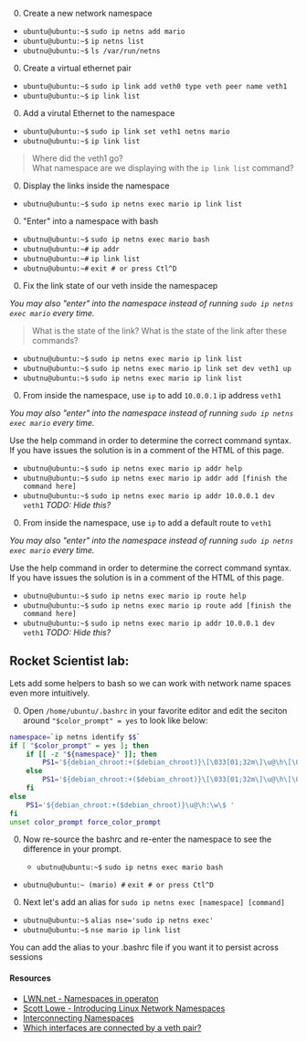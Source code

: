 
0. Create a new network namespace

  * `ubuntu@ubuntu:~$` `sudo ip netns add mario`
  * `ubuntu@ubuntu:~$` `ip netns list`
  * `ubutnu@ubuntu:~$` `ls /var/run/netns`

0. Create a virtual ethernet pair

  * `ubuntu@ubuntu:~$` `sudo ip link add veth0 type veth peer name veth1`
  * `ubuntu@ubuntu:~$` `ip link list`

0. Add a virutal Ethernet to the namespace

  * `ubuntu@ubuntu:~$` `sudo ip link set veth1 netns mario`
  * `ubutnu@ubuntu:~$` `ip link list`  
  
  > Where did the veth1 go?  
  > What namespace are we displaying with the `ip link list` command?

0. Display the links inside the namespace

  * `ubutnu@ubuntu:~$` `sudo ip netns exec mario ip link list`

0. "Enter" into a namespace with bash

  * `ubutnu@ubuntu:~$` `sudo ip netns exec mario bash`
  * `ubutnu@ubuntu:~#` `ip addr`
  * `ubutnu@ubuntu:~#` `ip link list`
  * `ubutnu@ubuntu:~#` `exit # or press Ctl^D` 

0. Fix the link state of our veth inside the namespacep
  
  _You may also "enter" into the namespace instead of running `sudo ip netns exec mario` every time._  
  
  > What is the state of the link?
  > What is the state of the link after these commands?

  * `ubutnu@ubuntu:~$` `sudo ip netns exec mario ip link list`
  * `ubutnu@ubuntu:~$` `sudo ip netns exec mario ip link set dev veth1 up`
  * `ubutnu@ubuntu:~$` `sudo ip netns exec mario ip link list`

0. From inside the namespace, use `ip` to add `10.0.0.1` ip address `veth1`

  _You may also "enter" into the namespace instead of running `sudo ip netns exec mario` every time._  

  Use the help command in order to determine the correct command syntax.  
  If you have issues the solution is in a comment of the HTML of this page.  

  * `ubutnu@ubuntu:~$` `sudo ip netns exec mario ip addr help`
  * `ubutnu@ubuntu:~$` `sudo ip netns exec mario ip addr add [finish the command here]`
  * `ubutnu@ubuntu:~$` `sudo ip netns exec mario ip addr 10.0.0.1 dev veth1` *TODO: Hide this?*

  <!-- ubuntu@ubuntu:~$ ip addr add 10.0.0.1 dev veth1 -->

0. From inside the namespace, use `ip` to add a default route to `veth1`

  _You may also "enter" into the namespace instead of running `sudo ip netns exec mario` every time._  

  Use the help command in order to determine the correct command syntax.  
  If you have issues the solution is in a comment of the HTML of this page.  

  * `ubutnu@ubuntu:~$` `sudo ip netns exec mario ip route help`
  * `ubutnu@ubuntu:~$` `sudo ip netns exec mario ip route add [finish the command here]`
  * `ubutnu@ubuntu:~$` `sudo ip netns exec mario ip addr 10.0.0.1 dev veth1` *TODO: Hide this?*

  <!-- ubuntu@ubuntu:~$ ip route add default via 10.0.0.1 -->
## Rocket Scientist lab:

Lets add some helpers to bash so we can work with network name spaces even more intuitively.

0. Open `/home/ubuntu/.bashrc` in your favorite editor and edit the seciton around `"$color_prompt" = yes` to look like below:

  ``` bash
  namespace=`ip netns identify $$`
  if [ "$color_prompt" = yes ]; then
      if [[ -z "${namespace}" ]]; then
          PS1='${debian_chroot:+($debian_chroot)}\[\033[01;32m\]\u@\h\[\033[00m\]:\[\033[01;34m\]\w\[\033[00m\]\$ '
      else
          PS1='${debian_chroot:+($debian_chroot)}\[\033[01;32m\]\u@\h\[\033[00m\]:\[\033[01;34m\]\w\[\033[00m\] ($namespace) \$ '
      fi
  else
      PS1='${debian_chroot:+($debian_chroot)}\u@\h:\w\$ '
  fi
  unset color_prompt force_color_prompt
  ```

0. Now re-source the bashrc and re-enter the namespace to see the difference in your prompt.
  
	* `ubutnu@ubuntu:~$` `sudo ip netns exec mario bash`
  * `ubutnu@ubuntu:~ (mario) #` `exit # or press Ctl^D` 

0. Next let's add an alias for `sudo ip netns exec [namespace] [command]`

  * `ubutnu@ubuntu:~$` `alias nse='sudo ip netns exec'`
  * `ubutnu@ubuntu:~$` `nse mario ip link list`

  You can add the alias to your .bashrc file if you want it to persist across sessions


#### Resources

  * [LWN.net - Namespaces in operaton](https://lwn.net/Articles/531114/#series_index)
  * [Scott Lowe - Introducing Linux Network Namespaces](http://blog.scottlowe.org/2013/09/04/introducing-linux-network-namespaces/) 
  * [Interconnecting Namespaces](http://www.opencloudblog.com/?p=66)
  * [Which interfaces are connected by a veth pair?](http://blog.abhijeetr.com/2014/06/veth-pair-how-to-know-what-interfaces.html)


